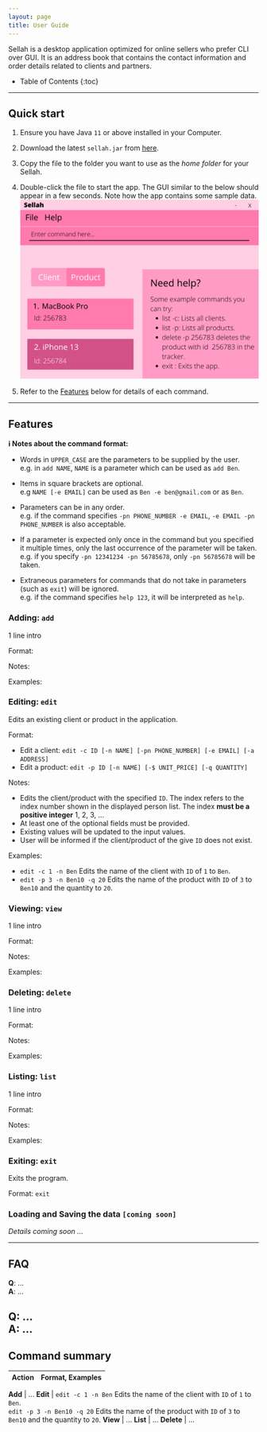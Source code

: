 ```yaml
---
layout: page
title: User Guide
---
```


Sellah is a desktop application optimized for online sellers who prefer CLI over GUI. It is an address book that
contains the contact information and order details related to clients and partners.

* Table of Contents {:toc}

--------------------------------------------------------------------------------------------------------------------

## Quick start

1. Ensure you have Java `11` or above installed in your Computer.

1. Download the latest `sellah.jar` from [here](https://github.com/AY2122S1-CS2103T-T12-1/tp/releases).

1. Copy the file to the folder you want to use as the _home folder_ for your Sellah.

1. Double-click the file to start the app. The GUI similar to the below should appear in a few seconds. Note how the app
   contains some sample data.<br>
   ![Ui](images/Ui.png)

1. Refer to the [Features](#features) below for details of each command.

--------------------------------------------------------------------------------------------------------------------

## Features

<div markdown="block" class="alert alert-info">

**:information_source: Notes about the command format:**<br>

* Words in `UPPER_CASE` are the parameters to be supplied by the user.<br>
  e.g. in `add NAME`, `NAME` is a parameter which can be used as `add Ben`.

* Items in square brackets are optional.<br>
  e.g `NAME [-e EMAIL]` can be used as `Ben -e ben@gmail.com` or as `Ben`.

* Parameters can be in any order.<br>
  e.g. if the command specifies `-pn PHONE_NUMBER -e EMAIL`, `-e EMAIL -pn PHONE_NUMBER` is also acceptable.

* If a parameter is expected only once in the command but you specified it multiple times, only the last occurrence of
  the parameter will be taken.<br>
  e.g. if you specify `-pn 12341234 -pn 56785678`, only `-pn 56785678` will be taken.

* Extraneous parameters for commands that do not take in parameters (such as `exit`) will be ignored.<br>
  e.g. if the command specifies `help 123`, it will be interpreted as `help`.

</div>

### Adding: `add`

1 line intro

Format:

Notes:

Examples:

### Editing: `edit`

Edits an existing client or product in the application.

Format:

* Edit a client: `edit -c ID [-n NAME] [-pn PHONE_NUMBER] [-e EMAIL] [-a ADDRESS]`
* Edit a product: `edit -p ID [-n NAME] [-$ UNIT_PRICE] [-q QUANTITY]`

Notes:

* Edits the client/product with the specified `ID`. The index refers to the index number shown in the displayed person
  list. The index **must be a positive integer** 1, 2, 3, …​
* At least one of the optional fields must be provided.
* Existing values will be updated to the input values.
* User will be informed if the client/product of the give `ID` does not exist.

Examples:

* `edit -c 1 -n Ben` Edits the name of the client with `ID` of `1` to `Ben`.
* `edit -p 3 -n Ben10 -q 20` Edits the name of the product with `ID` of `3` to `Ben10` and the quantity to `20`.

### Viewing: `view`

1 line intro

Format:

Notes:

Examples:

### Deleting: `delete`

1 line intro

Format:

Notes:

Examples:

### Listing: `list`

1 line intro

Format:

Notes:

Examples:

### Exiting: `exit`

Exits the program.

Format: `exit`

### Loading and Saving the data `[coming soon]`

_Details coming soon ..._

--------------------------------------------------------------------------------------------------------------------

## FAQ

**Q**: ...<br>
**A**: ...<br>

**Q**: ...<br>
**A**: ...<br>
--------------------------------------------------------------------------------------------------------------------

## Command summary

Action | Format, Examples
--------|------------------

**Add** | ...
**Edit** | `edit -c 1 -n Ben` Edits the name of the client with `ID` of `1` to `Ben`.<br>
`edit -p 3 -n Ben10 -q 20` Edits the name of the product with `ID` of `3` to `Ben10` and the quantity to `20`.
**View** | ...
**List** | ...
**Delete** | ...
